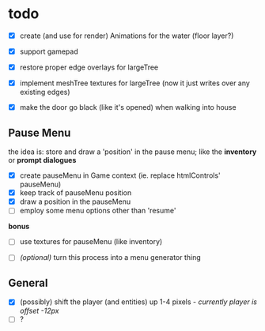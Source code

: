 # todo
- [x] create (and use for render) Animations for the water (floor layer?)
- [x] support gamepad
- [x] restore proper edge overlays for largeTree
- [x] implement meshTree textures for largeTree (now it just writes over any existing edges)
- [x] make the door go black (like it's opened) when walking into house


## Pause Menu
the idea is: store and draw a 'position' in the pause menu; like the **inventory** or **prompt dialogues**

- [x] create pauseMenu in Game context (ie. replace htmlControls' pauseMenu)
- [x] keep track of pauseMenu position
- [x] draw a position in the pauseMenu
- [ ] employ some menu options other than 'resume'

**bonus**
- [ ] use textures for pauseMenu (like inventory)
- [ ] *(optional)* turn this process into a menu generator thing


## General
- [x] (possibly) shift the player (and entities) up 1-4 pixels - *currently player is offset -12px*
- [ ] ?